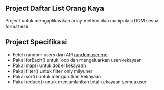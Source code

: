 ## Project Daftar List Orang Kaya

Project untuk mengaplikasikan array method dan manipulasi DOM sesuai format es6

## Project Specifikasi

- Fetch random users dari API [randomuser.me](https://randomuser.me)
- Pakai forEach() untuk loop dan mengeluarkan user/kekayaan
- Pakai map() untuk dobel kekayaan
- Pakai filter() untuk filter only milyuner
- Pakai sort() untuk mengurutkan kekayaan
- Pakai reduce() untuk menjumlahkan total kekayaan semua user